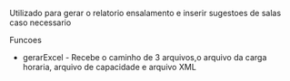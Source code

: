 Utilizado para gerar o relatorio ensalamento e inserir sugestoes de salas caso necessario

Funcoes 

- gerarExcel - Recebe o caminho de 3 arquivos,o arquivo da carga horaria, arquivo de capacidade e arquivo XML
